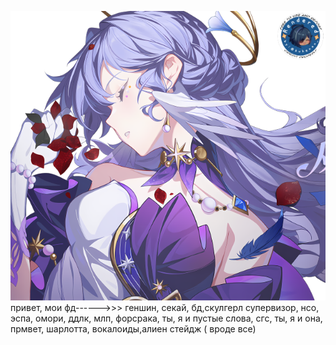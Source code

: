 ![image alt](https://github.com/jstt1n/-/blob/80670f7a92121e6f6cb4f5727cf60de501bcc333/68747470733a2f2f36342e6d656469612e74756d626c722e636f6d2f63656134376162316561633161653734616635346566343332623532346532372f3330...326138392d66322f73363430783936302f323637306636333730346233393833366339623332353236663464363266353361323338663632662e706e6a.png)
привет, мои фд------>>> геншин, секай, бд,скулгерл супервизор, нсо, эспа, омори, ддлк, млп, форсрака, ты, я и пустые слова, сгс, ты, я и она, прмвет, шарлотта, вокалоиды,алиен стейдж ( вроде все) 

